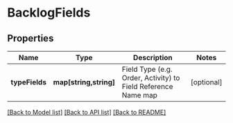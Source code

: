 # BacklogFields

## Properties
Name | Type | Description | Notes
------------ | ------------- | ------------- | -------------
**typeFields** | **map[string,string]** | Field Type (e.g. Order, Activity) to Field Reference Name map | [optional] 

[[Back to Model list]](../README.md#documentation-for-models) [[Back to API list]](../README.md#documentation-for-api-endpoints) [[Back to README]](../README.md)


